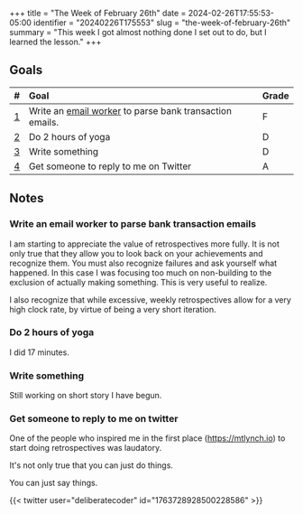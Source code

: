 +++
title      = "The Week of February 26th"
date       = 2024-02-26T17:55:53-05:00
identifier = "20240226T175553"
slug       = "the-week-of-february-26th"
summary    = "This week I got almost nothing done I set out to do, but I learned the lesson."
+++
## Goals
| #                                               | Goal                                                                                                                      | Grade |
|:------------------------------------------------|:--------------------------------------------------------------------------------------------------------------------------|:------|
| [1](#write-an-email-worker-to-parse-bank-transaction-emails) | Write an [email worker](https://developers.cloudflare.com/email-routing/email-workers/) to parse bank transaction emails. | F     |
| [2](#do-2-hours-of-yoga)                        | Do 2 hours of yoga                                                                                                        | D     |
| [3](#write-something)                           | Write something                                                                                                           | D     |
| [4](#get-someone-to-reply-to-me-on-twitter)     | Get someone to reply to me on Twitter                                                                                     | A     |

## Notes
### Write an email worker to parse bank transaction emails
I am starting to appreciate the value of retrospectives more fully. It is not only true that they allow you to look back on your achievements and recognize them. You must also recognize failures and ask yourself what happened. In this case I was focusing too much on non-building to the exclusion of actually making something. This is very useful to realize.

I also recognize that while excessive, weekly retrospectives allow for a very high clock rate, by virtue of being a very short iteration.

### Do 2 hours of yoga
I did 17 minutes.

### Write something
Still working on short story I have begun.

### Get someone to reply to me on twitter
One of the people who inspired me in the first place (https://mtlynch.io) to start doing retrospectives was laudatory.

It's not only true that you can just do things.

You can just say things.

{{< twitter user="deliberatecoder" id="1763728928500228586" >}}
